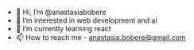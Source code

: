 - 👋 Hi, I’m @anastasiabobere
- 👀 I’m interested in web development and ai
- 🌱 I’m currently learning react
- 📫 How to reach me - anastasia.bobere@gmail.com

<!---
anastasiabobere/anastasiabobere is a ✨ special ✨ repository because its `README.md` (this file) appears on your GitHub profile.
You can click the Preview link to take a look at your changes.
--->
